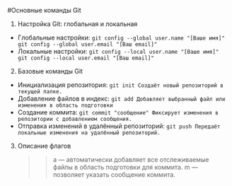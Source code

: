 #Основные команды Git

1. Настройка Git: глобальная и локальная

-   Глобальные настройки:
    `git config --global user.name "[Ваше имя]"
git config --global user.email "[Ваш email]"`
-   Локальные настройки:
    `git config --local user.name "[Ваше имя]"
git config --local user.email "[Ваш email]"`

2. Базовые команды Git

-   Инициализация репозитория:
    `git init
Создаёт новый репозиторий в текущей папке.`
-   Добавление файлов в индекс:
    `git add
Добавляет выбранный файл или изменения в область подготовки`
-   Создание коммита:
    `git commit "сообщение"
Фиксирует изменения в репозитории с добавлением сообщения.`
-   Отправка изменений в удалённый репозиторий:
    `git push
Передаёт локальные изменения на удалённый репозиторий.`

3. Описание флагов
    > > a — автоматически добавляет все отслеживаемые файлы в область подготовки для коммита.
    > > m — позволяет указать сообщение коммита.
